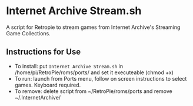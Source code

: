 # Internet Archive Stream.sh	
A script for Retropie to stream games from Internet Archive's Streaming Game Collections.

## Instructions for Use
* To install: put `Internet Archive Stream.sh` in /home/pi/RetroPie/roms/ports/ and set it executeable (chmod +x)  
* To run: launch from Ports menu, follow on screen instructions to select games. Keyboard required.  
* To remove: delete script from ~/RetroPie/roms/ports and remove ~/.InternetArchive/
